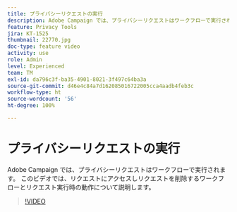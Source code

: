 ```yaml
---
title: プライバシーリクエストの実行
description: Adobe Campaign では、プライバシーリクエストはワークフローで実行されます。 このビデオでは、リクエストにアクセスしリクエストを削除するワークフローとリクエスト実行時の動作について説明します。
feature: Privacy Tools
jira: KT-1525
thumbnail: 22770.jpg
doc-type: feature video
activity: use
role: Admin
level: Experienced
team: TM
exl-id: da796c3f-ba35-4901-8021-3f497c64ba3a
source-git-commit: d46e4c84a7d162085016722005cca4aadb4feb3c
workflow-type: ht
source-wordcount: '56'
ht-degree: 100%

---
```


# プライバシーリクエストの実行

Adobe Campaign では、プライバシーリクエストはワークフローで実行されます。 このビデオでは、リクエストにアクセスしリクエストを削除するワークフローとリクエスト実行時の動作について説明します。

>[!VIDEO](https://video.tv.adobe.com/v/22770?quality=12&learn=on)
